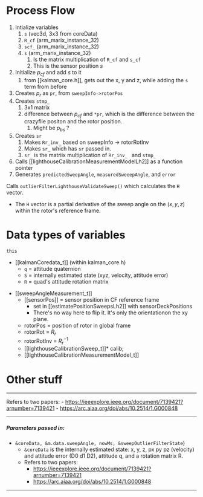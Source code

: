 
# Process Flow
1. Intialize variables
	1. `s` (vec3d, 3x3 from coreData)
	2. `R_cf` (arm_marix_instance_32)
	3. `scf_` (arm_marix_instance_32)
	4. `s` (arm_marix_instance_32) 
		1. Is the matrix multiplication of `R_cf` and `s_cf`
		2. This is the sensor position $s$
2. Initialize $p_{cf}$ and add $s$ to it
	1. from [[kalman_core.h]], gets out the x, y and z, while adding the `s` term from before
3. Creates $p_r$ as `pr`, from `sweepInfo->rotorPos`
4. Creates `stmp_`
	1. 3x1 matrix
	2. difference between $p_{cf}$ and `*pr`, which is the difference between the crazyflie positon and the rotor position.
		1. Might be  $p_{bs}$ ?
5. Creates `sr`
	1. Makes `Rr_inv_` based on sweepInfo -> rotorRotInv 
	2. Makes `sr_` which has `sr` passed in.
	3. `sr_` is the matriix multiplication of `Rr_inv_ ` and `stmp_`
6. Calls [[lighthouseCalibrationMeasurementModelLh2]] as a function pointer
7. Generates `predictedSweepAngle`, `measuredSweeepAngle`, and `error`

Calls `outlierFilterLighthouseValidateSweep()` which calculates the `H` vector.
- The `H` vector is a partial derivative of the sweep angle on the $(x, y, z)$ within the rotor's reference frame.  


# Data types of variables
`this`
* [[kalmanCoredata_t]] (within kalman_core.h)
	* `q` = attitude quaternion
	* `S` = internally estimated state (xyz, velocity, attitude error)
	* `R` = quad's attitude rotation matrix
- [[sweepAngleMeasurement_t]]
	- [[sensorPos]] = sensor position in CF reference frame
		- set in [[estimatePositionSweepsLh2]] with sensorDeckPositions
		- There's no way here to flip it. It's only the orientationon the xy plane.
	- rotorPos = position of rotor in global frame
	- rotorRot = $R_r$
	- rotorRotInv = $R_r^{-1}$
	- [[lighthouseCalibrationSweep_t]]* calib;
	- [[lighthouseCalibrationMeasurementModel_t]]


# Other stuff
--- 
 Refers to two papers:
		- https://ieeexplore.ieee.org/document/7139421?arnumber=7139421
		- https://arc.aiaa.org/doi/abs/10.2514/1.G000848 

---

##### Parameters passed in:
- `&coreData, &m.data.sweepAngle, nowMs, &sweepOutlierFilterState`)
	- `&coreData` is the internally estimated state: x, y, z, px py pz (velocity) and attitude error (D0 d1 D2), attitude q, and a rotation matrix R. 
	- Refers to two papers:
		- https://ieeexplore.ieee.org/document/7139421?arnumber=7139421
		- https://arc.aiaa.org/doi/abs/10.2514/1.G000848

---
